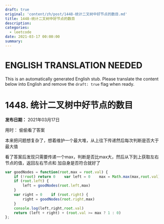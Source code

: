```yaml
---
draft: true
original: 'content/zh/post/1448-统计二叉树中好节点的数目.md'
title: 1448-统计二叉树中好节点的数目
description: 
categories:
  - leetcode
date: 2021-03-17 00:00:00
summary: 
---
```


# ENGLISH TRANSLATION NEEDED

This is an automatically generated English stub. Please translate the content below into English and remove the `draft: true` flag when ready.

<!-- ORIGINAL CHINESE CONTENT STARTS -->
# 1448. 统计二叉树中好节点的数目

**发布日期：** 2021年03月17日

用时： 偷偷看了答案

本来把问题想复杂了，想着维护一个最大堆，从上往下传递然后每次判断是否大于最大值

看了答案后发现只需要传递一个max，判断是否比max大，然后从下到上获取左右节点的值，返回左右节点和 加自身是否符合就好了

```javascript
var goodNodes = function(root,max = root.val) {
    if (!root) return 0    var left = 0    max = Math.max(max,root.val)
    if (root.left) {
        left = goodNodes(root.left,max)
    }
    var right = 0    if (root.right) {
        right = goodNodes(root.right,max)
    }
    console.log(left,right,root.val)
    return (left + right) + (root.val >= max ? 1 : 0)
};
```
<!-- ORIGINAL CHINESE CONTENT ENDS -->
